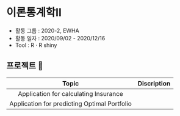 # 이론통계학Ⅱ   

* 활동 그룹 : 2020-2, EWHA  
* 활동 일자 : 2020/09/02 - 2020/12/16
* Tool : R · R shiny  
  
  
## 프로젝트 &#128240;  

Topic | Discription
:-: | :-: 
Application for calculating Insurance |  
Application for predicting Optimal Portfolio |
  
  
